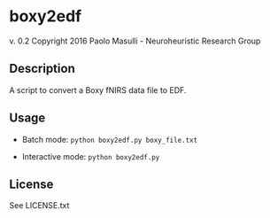 # boxy2edf
v. 0.2
Copyright 2016 Paolo Masulli - Neuroheuristic Research Group

## Description
A script to convert a Boxy fNIRS data file to EDF.

## Usage
* Batch mode:
    `python boxy2edf.py boxy_file.txt`

* Interactive mode:
    `python boxy2edf.py`


## License
See LICENSE.txt